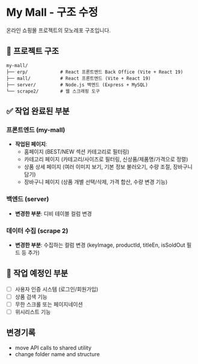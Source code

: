 # My Mall - 구조 수정

온라인 쇼핑몰 프로젝트의 모노레포 구조입니다.

## 📁 프로젝트 구조

```
my-mall/
├── erp/            # React 프론트엔드 Back Office (Vite + React 19)
├── mall/           # React 프론트엔드 (Vite + React 19)
├── server/         # Node.js 백엔드 (Express + MySQL)
└── scrape2/        # 웹 스크래핑 도구
```

## ✅ 작업 완료된 부분

### 프론트엔드 (my-mall)

- **작업된 페이지**:
  - 홈페이지 (BEST/NEW 섹션 카테고리로 필터링)
  - 카테고리 페이지 (카테고리/사이즈로 필터링, 신상품/제품명/가격으로 정렬)
  - 상품 상세 페이지 (여러 이미지 보기, 기본 정보 불러오기, 수량 조절, 장바구니 담기)
  - 장바구니 페이지 (상품 개별 선택/삭제, 가격 합산, 수량 변경 기능)

### 백엔드 (server)

- **변경한 부분**: 디비 테이블 컬럼 변경

### 데이터 수집 (scrape 2)

- **변경한 부분**: 수집하는 컬럼 변경 (keyImage, productId, titleEn, isSoldOut 필드 등 추가)

## 🚧 작업 예정인 부분

- [ ] 사용자 인증 시스템 (로그인/회원가입)
- [ ] 상품 검색 기능
- [ ] 무한 스크롤 또는 페이지네이션
- [ ] 위시리스트 기능

## 변경기록

- move API calls to shared utility
- change folder name and structure

